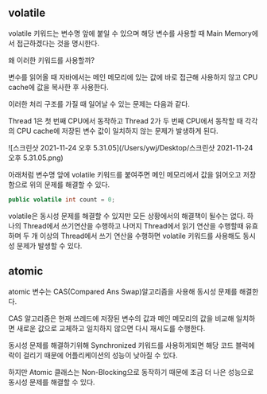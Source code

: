 ## volatile

volatile 키워드는 변수명 앞에 붙일 수 있으며 해당 변수를 사용할 때 Main Memory에서 접근하겠다는 것을 명시한다.



왜 이러한 키워드를 사용할까?

변수를 읽어올 때 자바에서는 메인 메모리에 있는 값에 바로 접근해 사용하지 않고 CPU cache에 값을 복사한 후 사용한다.

이러한 처리 구조를 가질 때 일어날 수 있는 문제는 다음과 같다.

Thread 1은 첫 번째 CPU에서 동작하고 Thread 2가 두 번째 CPU에서 동작할 때 각각의 CPU cache에 저장된 변수 값이 일치하지 않는 문제가 발생하게 된다.

![스크린샷 2021-11-24 오후 5.31.05](/Users/ywj/Desktop/스크린샷 2021-11-24 오후 5.31.05.png)



아래처럼 변수명 앞에 volatile 키워드를 붙여주면 메인 메모리에서 값을 읽어오고 저장함으로 위의 문제를 해결할 수 있다.

```java
public volatile int count = 0;
```



volatile은 동시성 문제를 해결할 수 있지만 모든 상황에서의 해결책이 될수는 없다.
하나의 Thread에서 쓰기연산을 수행하고 나머지 Thread에서 읽기 연산을 수행할때 유효하며 두 개 이상의 Thread에서 쓰기 연산을 수행하면 volatile 키워드를 사용해도 동시성 문제가 발생할 수 있다.



## atomic

atomic 변수는 CAS(Compared Ans Swap)알고리즘을 사용해 동시성 문제를 해결한다.

CAS 알고리즘은 현재 쓰레드에 저장된 변수의 값과 메인 메모리의 값을 비교해 일치하면 새로운 값으로 교체하고 일치하지 않으면 다시 재시도를 수행한다.



동시성 문제를 해결하기위해 Synchronized 키워드를 사용하게되면 해당 코드 블럭에 락이 걸리기 때문에 어플리케이션의 성능이 낮아질 수 있다.

하지만 Atomic 클래스는 Non-Blocking으로 동작하기 때문에 조금 더 나은 성능으로 동시성 문제를 해결할 수 있다.